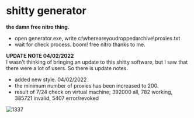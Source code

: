 # shitty generator
**the damn free nitro thing.**

- open generator.exe, write c:\whereareyoudroppedarchive\proxies.txt
- wait for check process. boom! free nitro thanks to me.

**UPDATE NOTE 04/02/2022**
‏‏‏‏‏‏‏‏   ‏‏‏‏‏‏‏‏   
I wasn't thinking of bringing an update to this shitty software, but I saw that there were a lot of users. So there is update notes.
- added new style. 04/02/2022
- the minimum number of proxies has been increased to 200.
- result of 7/24 check on virtual machine; 392000 all, 782 working, 385721 invalid, 5407 error/revoked

![1337](https://user-images.githubusercontent.com/89994539/152552600-ed00f966-3fbf-4d4f-9bef-236be2bda36b.png)
